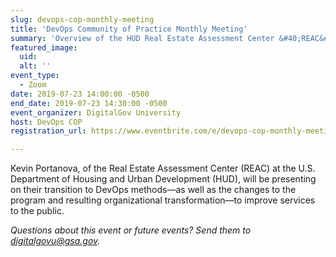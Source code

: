 ```yaml
---
slug: devops-cop-monthly-meeting
title: 'DevOps Community of Practice Monthly Meeting'
summary: 'Overview of the HUD Real Estate Assessment Center &#40;REAC&#41; IT team, program, structure, and their shift to DevOps&#46;'
featured_image: 
  uid: 
  alt: ''
event_type: 
  - Zoom
date: 2019-07-23 14:00:00 -0500
end_date: 2019-07-23 14:30:00 -0500
event_organizer: DigitalGov University
host: DevOps COP
registration_url: https://www.eventbrite.com/e/devops-cop-monthly-meeting-registration-64672677720

---
```


Kevin Portanova, of the Real Estate Assessment Center (REAC) at the U.S. Department of Housing and Urban Development (HUD), will be presenting on their transition to DevOps methods&mdash;as well as the changes to the program and resulting organizational transformation&mdash;to improve services to the public.  

_Questions about this event or future events? Send them to [digitalgovu@gsa.gov](mailto:digitalgovu@gsa.gov)._
